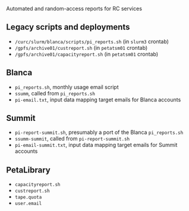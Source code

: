Automated and random-access reports for RC services


## Legacy scripts and deployments

* `/curc/slurm/blanca/scripts/pi_reports.sh` (in `slurm3` crontab)
* `/gpfs/archive01/custreport.sh` (in `petatsm01` crontab)
* `/gpfs/archive01/capacityreport.sh` (in `petatsm01` crontab)


## Blanca

* `pi_reports.sh`, monthly usage email script
* `ssumm`, called from `pi_reports.sh`
* `pi-email.txt`, input data mapping target emails for Blanca accounts


## Summit

* `pi-report-summit.sh`, presumably a port of the Blanca
  `pi_reports.sh`
* `ssumm-summit`, called from `pi-report-summit.sh`
* `pi-email-summit.txt`, input data mapping target emails for Summit
  accounts


## PetaLibrary

* `capacityreport.sh`
* `custreport.sh`
* `tape.quota`
* `user.email`
